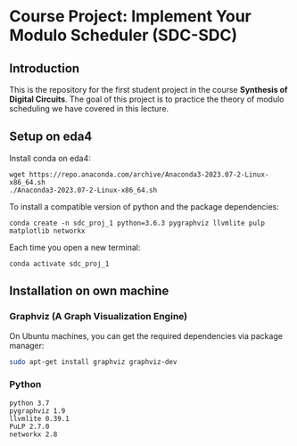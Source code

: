 # Course Project: Implement Your Modulo Scheduler (SDC-SDC)

## Introduction

This is the repository for the first student project in the course **Synthesis of Digital Circuits**.
The goal of this project is to practice the theory of modulo scheduling we have covered in this lecture.

## Setup on eda4

Install conda on eda4:
```
wget https://repo.anaconda.com/archive/Anaconda3-2023.07-2-Linux-x86_64.sh
./Anaconda3-2023.07-2-Linux-x86_64.sh
```

To install a compatible version of python and the package dependencies:
```
conda create -n sdc_proj_1 python=3.6.3 pygraphviz llvmlite pulp matplotlib networkx
```

Each time you open a new terminal:
```
conda activate sdc_proj_1
```

## Installation on own machine

### Graphviz (A Graph Visualization Engine)

On Ubuntu machines, you can get the required dependencies via package manager:

```sh
sudo apt-get install graphviz graphviz-dev
``` 

### Python
```
python 3.7
pygraphviz 1.9
llvmlite 0.39.1
PuLP 2.7.0
networkx 2.8
``` 